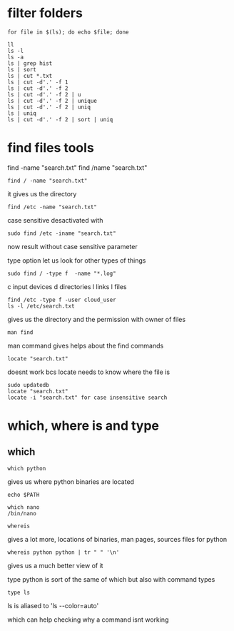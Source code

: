 # filter folders

    for file in $(ls); do echo $file; done

    ll
    ls -l
    ls -a
    ls | grep hist
    ls | sort
    ls | cut *.txt
    ls | cut -d'.' -f 1
    ls | cut -d'.' -f 2
    ls | cut -d'.' -f 2 | u
    ls | cut -d'.' -f 2 | unique
    ls | cut -d'.' -f 2 | uniq
    ls | uniq
    ls | cut -d'.' -f 2 | sort | uniq

# find files tools 

find -name "search.txt"
find /name "search.txt"



    find / -name "search.txt"

it gives us the directory

    find /etc -name "search.txt"

case sensitive desactivated with 

    sudo find /etc -iname "search.txt"

now result without case sensitive parameter

type option let us look for other types of things

    sudo find / -type f  -name "*.log"

c input devices
d directories
l links
l files

    find /etc -type f -user cloud_user
    ls -l /etc/search.txt

gives us the directory and the permission with owner of files

    man find 

man command gives helps about the find commands

    locate "search.txt"

doesnt work bcs locate needs to know where the file is

    sudo updatedb
    locate "search.txt"
    locate -i "search.txt" for case insensitive search


# which, where is and type


## which 

    which python

gives us where python binaries are located

    echo $PATH

    which nano
    /bin/nano

    whereis

gives a lot more, locations of binaries, man pages, sources files for python

    whereis python python | tr " " '\n' 

gives us a much better view of it

type python is sort of the same of which but also with command types

    type ls

ls is aliased to 'ls --color=auto'

which can help checking why a command isnt working